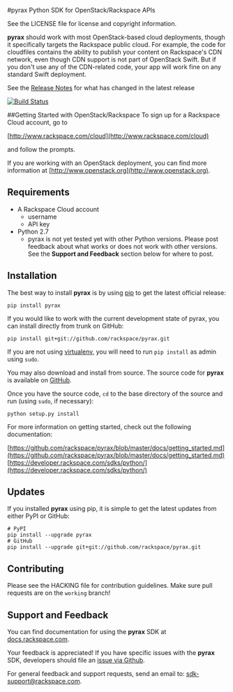 #pyrax
Python SDK for OpenStack/Rackspace APIs

See the LICENSE file for license and copyright information.

**pyrax** should work with most OpenStack-based cloud deployments, though it specifically targets the Rackspace public cloud. For example, the code for cloudfiles contains the ability to publish your content on Rackspace's CDN network, even though CDN support is not part of OpenStack Swift. But if you don't use any of the CDN-related code, your app will work fine on any standard Swift deployment.

See the [Release Notes](https://github.com/rackspace/pyrax/tree/master/RELEASENOTES.md) for what has changed in the latest release

[![Build Status](https://travis-ci.org/rackspace/pyrax.png)](https://travis-ci.org/rackspace/pyrax)

##Getting Started with OpenStack/Rackspace
To sign up for a Rackspace Cloud account, go to

[http://www.rackspace.com/cloud](http://www.rackspace.com/cloud)

and follow the prompts.

If you are working with an OpenStack deployment, you can find more information at [http://www.openstack.org](http://www.openstack.org).


## Requirements

* A Rackspace Cloud account
	* username
	* API key
* Python 2.7
	* pyrax is not yet tested yet with other Python versions. Please post feedback about what works or does not work with other versions. See the **Support and Feedback** section below for where to post.


## Installation
The best way to install **pyrax** is by using [pip](http://www.pip-installer.org/en/latest/) to get the latest official release:

	pip install pyrax

If you would like to work with the current development state of pyrax, you can install directly from trunk on GitHub:

	pip install git+git://github.com/rackspace/pyrax.git

If you are not using [virtualenv](http://pypi.python.org/pypi/virtualenv), you will need to run `pip install` as admin using `sudo`.

You may also download and install from source. The source code for **pyrax** is available on [GitHub](https://github.com/rackspace/pyrax/).

Once you have the source code, `cd` to the base directory of the source and run (using `sudo`, if necessary):

	python setup.py install

For more information on getting started, check out the following documentation:

[https://github.com/rackspace/pyrax/blob/master/docs/getting_started.md](https://github.com/rackspace/pyrax/blob/master/docs/getting_started.md)
[https://developer.rackspace.com/sdks/python/](https://developer.rackspace.com/sdks/python/)

## Updates
If you installed **pyrax** using pip, it is simple to get the latest updates from either PyPI or GitHub:

	# PyPI
	pip install --upgrade pyrax
	# GitHub
	pip install --upgrade git+git://github.com/rackspace/pyrax.git


## Contributing
Please see the HACKING file for contribution guidelines. Make sure pull requests are on the `working` branch!


## Support and Feedback
You can find documentation for using the **pyrax** SDK at [docs.rackspace.com](http://docs.rackspace.com/sdks/guide/content/python.html).

Your feedback is appreciated! If you have specific issues with the **pyrax** SDK, developers should file an [issue via Github](https://github.com/rackspace/pyrax/issues).

For general feedback and support requests, send an email to: <sdk-support@rackspace.com>.
